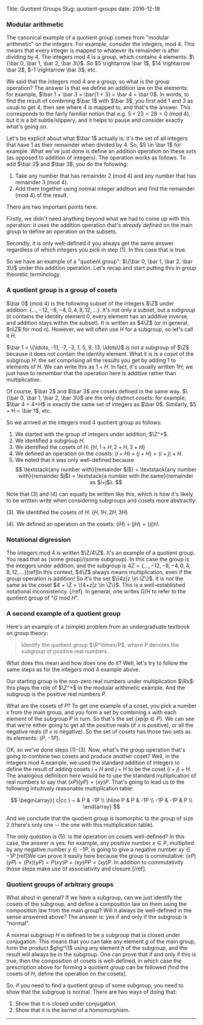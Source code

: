Title: Quotient Groups
Slug: quotient-groups
date: 2016-12-18

$$
\newcommand{\Z}{\mathbb{Z}}
\newcommand{\R}{\mathbb{R}}
\newcommand{\C}{\mathbb{C}}
\newcommand{\Rx}{\R^\times}
\newcommand{\mat}[4]{\begin{bmatrix}#1 & #2\\#3 & #4\\ \end{bmatrix}}
\newcommand{\smat}[4]{\tiny{\mat{#1}{#2}{#3}{#4}}}
\newcommand{\cvec}[2]{\begin{pmatrix}#1\\#2\end{pmatrix}}
\newcommand{\scvec}[2]{\tiny{\cvec{#1}{#2}}}
\newcommand{\GL}{\mathrm{GL}}
\newcommand{\GLR}[1]{\mathrm{GL}_{#1}(\R)}
\newcommand{\GLC}[1]{\mathrm{GL}_{#1}(\C)}
\newcommand{\1}{{-1}}
\renewcommand{\bar}{\overline}
\newcommand{\textstack}[2]{
  \left(\begin{array}{c}
    \text{#1}  \\
    \text{#2}
  \end{array}\right)
}
$$

### Modular arithmetic

The canonical example of a quotient group comes from "modular arithmetic" on
the integers. For example, consider the integers, mod 4. This means that every
integer is mapped to whatever its remainder is after dividing by 4. The
integers mod 4 is a group, which contains 4 elements: $\{\bar 0, \bar 1, \bar
2, \bar 3\}$. So $5 \rightarrow \bar 1$, $14 \rightarrow \bar 2$, $-1
\rightarrow \bar 3$, etc.

We said that the integers mod 4 are a group, so what is the group operation?
The answer is that we define an addition law on the elements: for example,
$\bar 1 + \bar 3 = \bar{1 + 3} = \bar 4 = \bar 0$. In words, to find the result
of combining $\bar 1$ with $\bar 3$, you first add $1$ and $3$ as usual to get
4, then see where $4$ is mapped to, and that's the answer. This corresponds to
the fairly familiar notion that e.g. $5 + 23 = 28 = 0$ (mod 4), but it is a bit
subtle/slippery, and it helps to pause and consider exactly what's going on.

Let's be explicit about what $\bar 1$ actually is: it's the set of all integers
that have $1$ as their remainder when divided by $4$. So, $5 \in \bar 1$ for
example. What we've just done is define an addition operation on these *sets*
(as opposed to addition of integers). The operation works as follows. To add
$\bar 2$ and $\bar 3$, you do the following:

1. Take any number that has remainder $2$ (mod $4$) and any number that has
   remainder $3$ (mod $4$).
2. Add them together using normal integer addition and find the remainder (mod
   $4$) of the result.

There are two important points here.

Firstly, we didn't need anything beyond what we had to come up with this
operation: it uses the addition operation that's *already defined* on the main
group to define an operation on the subsets.

Secondly, it is only well-defined if you always get the same answer regardless
of which integers you pick in step (1). In this case that is true.

So we have an example of a "quotient group": $\{\bar 0, \bar 1, \bar 2, \bar
3\}$ under this addition operation. Let's recap and start putting this in group
theoretic terminology.


### A quotient group is a group of cosets

$\bar 0$ (mod $4$) is the following subset of the integers $\Z$ under addition:
$\{\ldots, -12, -8, -4, 0, 4, 8, 12, \ldots\}$. It's not only a subset, but a
*subgroup* (it contains the identity element $0$, every element has an additive
inverse, and addition stays within the subset). It is written as $4\Z$ (or in
general, $n\Z$ for mod $n$). However, we will often use $H$ for a subgroup, so
let's call it $H$.

$\bar 1 = \{\ldots, -11, -7, -3, 1, 5, 9, 13, \ldots\}$ is not a subgroup of
$\Z$ because it does not contain the identity element. What it is is a *coset*
of the subgroup $H$: the set comprising all the results you get by adding $1$
to elements of $H$. We can write this as $1 + H$. In fact, it's usually written
$1H$; we just have to remember that the operation here is additive rather than
multiplicative.

Of course, $\bar 2$ and $\bar 3$ are cosets defined in the same way. $\{\bar 0,
\bar 1, \bar 2, \bar 3\}$ are the only distinct cosets: for example, $\bar 4 =
4+H$ is exactly the same set of integers as $\bar 0$. Similarly, $5 + H = \bar
1$, etc.

So we arrived at the integers mod $4$ quotient group as follows:

1. We started with the group of integers under addition, $\Z^+$.
2. We identified a subgroup $H$.
3. We identified the cosets of $H$: $\{H, 1+H, 2+H, 3+H\}$
4. We defined an operation on the cosets: $(i+H) + (j+H) = (i+j)+H$.
5. We noted that it was only well-defined because
  $$
  \textstack{any number with}{remainder $i$} +
  \textstack{any number with}{remainder $j$} =
  \textstack{a number with the same}{remainder as $i+j$}.
  $$

Note that (3) and (4) can equally be written like this, which is how it's
likely to be written write when considering subgroups and cosets more
abstractly:

(3). We identified the cosets of $H$: $\{H, 1H, 2H, 3H\}$

(4). We defined an operation on the cosets: $(iH) + (jH) = (ij)H$.


### Notational digression

The integers mod $4$ is written $\Z/4\Z$. It's an example of a quotient
group. You read that as $(\text{some group}) / (\text{some subgroup})$. In this
case the group is the integers under addition, and the subgroup is $4Z =
\{\ldots, -12, -8, -4, 0, 4, 8, 12, \ldots\}$[ref]In this context, $4\Z$ always
means multiplication, even if the group operation is addition! So it's the set
$\{4z|z \in \Z\}$. It is *not* the same as the coset $4 + \Z = \{4+z|z \in
\Z\}$. This is a well-established notational inconsistency. [/ref]. In general,
one writes $G/H$ to refer to the quotient group of "$G$ mod $H$".


### A second example of a quotient group

Here's an example of a (simple) problem from an undergraduate textbook on group theory:

> Identify the quotient group $\R^\times/P$, where $P$ denotes the subgroup of
> positive real numbers.

What does this mean and how does one do it? Well, let's try to follow the same
steps as for the integers mod $4$ example above.

Our starting group is the non-zero real numbers under multiplication $\Rx$:
this plays the role of $\Z^+$ in the modular arithmetic example. And the
subgroup is the positive real numbers $P$.

What are the cosets of $P$? To get one example of a coset, you pick a number
$x$ from the main group, and you form a set by combining $x$ with each element
of the subgroup $P$ in turn. So that's the set $\{xp|p \in P\}$. We can see
that we're either going to get all the positive reals (if $x$ is positive), or
all the negative reals (if $x$ is negative). So the set of cosets has those two
sets as its elements: $\{P, -1P\}$.

OK, so we've done steps (1)-(3). Now, what's the group operation that's going
to combine two cosets and produce another coset? Well, in the integers mod $4$
example, we used the standard addition of integers to define the result of
adding cosets $i+H$ and $j+H$ to be the coset $(i+j)+H$. The analogous
definition here would be to use the standard multiplication of real numbers to
say that $(xP)(yP) = (xy)P$. That's going to lead us to the following
intuitively reasonable multiplication table:

$$
\begin{array}{ c|cc }
 ~   & P   & -1P \\
 \hline
 P   & P   & -1P \\
 -1P & -1P & P \\
\end{array}
$$

And we conclude that the quotient group is isomorphic to the group of size 2
(there's only one -- the one with this multiplication table).

The only question is (5): is the operation on cosets well-defined? In this
case, the answer is yes: for example, any positive number $x \in P$, multiplied
by any negative number $y \in -1P$, is going to give a negative number $xy \in
-1P$.[ref]We can prove it easily here because the group is commutative:
$(xP)(yP) = (Px)(yP) = P(xy)P = (xy)PP = (xy)P$. In addition to commutativity
those steps make use of associativity and closure.[/ref].


### Quotient groups of arbitrary groups

What about in general? If we have a subgroup, can we just identify the cosets
of the subgroup, and define a composition law on them using the composition law
from the main group? Will it always be well-defined in the sense answered
above? The answer is: yes if and only if the subgroup is "normal".

A normal subgroup $H$ is defined to be a subgroup that is closed under
conjugation. This means that you can take any element $g$ of the main group,
form the product $ghg^\1$ using any element $h$ of the subgroup, and the result
will always be in the subgroup. One can prove that if and only if this is true,
then the composition of cosets is well-defined, in which case the prescription
above for forming a quotient group can be followed (find the cosets of $H$,
define the operation on the cosets).

So, if you need to find a quotient group of some subgroup, you need to show
that the subgroup is normal. There are two ways of doing that:

1. Show that it is closed under conjugation.
2. Show that it is the kernel of a homomorphism.




----------------------------------------------------------------------------
